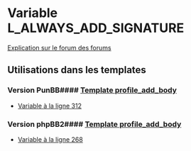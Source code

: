 # Variable L_ALWAYS_ADD_SIGNATURE
[Explication sur le forum des forums](http://forum.forumactif.com/t294113-listing-des-variables#L_ALWAYS_ADD_SIGNATURE)
## Utilisations dans les templates
### Version PunBB#### [Template profile_add_body](punbb/profile_add_body.md)
* [Variable à la ligne 312](../punbb/profile_add_body.tpl#L312)
### Version phpBB2#### [Template profile_add_body](subsilver/profile_add_body.md)
* [Variable à la ligne 268](../subsilver/profile_add_body.tpl#L268)